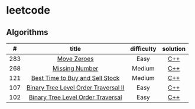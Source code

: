 #   leetcode

##   Algorithms

| #  | title  | difficulty  | solution  |
|:---:|:---:|:---:|:---:|
| 283  | [Move Zeroes](https://leetcode.com/problems/move-zeroes/)  | Easy  | [C++](./algorithms/moveZeroes/moveZeroes.cpp)  |
| 268  | [Missing Number](https://leetcode.com/problems/missing-number/)  | Medium  | [C++](./algorithms/missingNumber/missingNumber.cpp)  |
| 121  | [Best Time to Buy and Sell Stock](https://leetcode.com/problems/best-time-to-buy-and-sell-stock/)  | Medium  | [C++](./algorithms/bestTimeToBuyAndSellStock/bestTimeToBuyAndSellStock.cpp)  |
| 107  | [Binary Tree Level Order Traversal II](https://leetcode.com/problems/binary-tree-level-order-traversal-ii/)  | Easy  | [C++](./algorithms/binaryTreeLevelOrderTraversalII/binaryTreeLevelOrderTraversalII.cpp)  |
| 102  | [Binary Tree Level Order Traversal](https://leetcode.com/problems/binary-tree-level-order-traversal/)  | Easy  | [C++](./algorithms/binaryTreeLevelOrderTraversal/binaryTreeLevelOrderTraversal.cpp)  |

